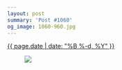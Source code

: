 ```yaml
---
layout: post
summary: 'Post #1060'
og_image: 1060-960.jpg
---
```


<div class="post">
 <time>
  <a href="/1060">
   {{ page.date | date: "%B %-d, %Y" }}
  </a>
 </time>
 <a href="/1060">
  <figure data-taken="2/6/2020">
   <img sizes="(min-width: 700px) 50vw, calc(100vw - 2rem)" src="{{ site.assets_url }}/1060-480.jpg" srcset="{{ site.assets_url }}/1060-240.jpg 240w, {{ site.assets_url }}/1060-480.jpg 480w, {{ site.assets_url }}/1060-720.jpg 720w, {{ site.assets_url }}/1060-960.jpg 960w"/>
  </figure>
 </a>
</div>
